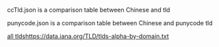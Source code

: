 ccTld.json is a comparison table between Chinese and tld

punycode.json is a comparison table between Chinese and punycode tld

[all tlds](https://data.iana.org/TLD/tlds-alpha-by-domain.txt)https://data.iana.org/TLD/tlds-alpha-by-domain.txt

